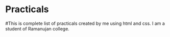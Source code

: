 # Practicals
#This is complete list of practicals created by me using html and css. I am a student of Ramanujan college. 
